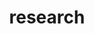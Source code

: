 ---
layout: page
title: research
nav: true
nav_order: 2
dropdown: true
children:
    - title: projects
      permalink: /projects/
    - title: divider
    - title: publications
      permalink: /publications/
    - title: divider
    - title: datasets
      permalink: /datasets/
    - title: divider
    - title: compute
      permalink: /compute/
---